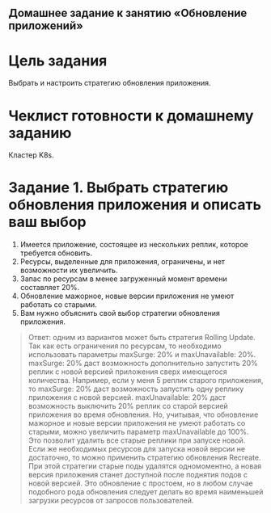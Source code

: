 ## Домашнее задание к занятию «Обновление приложений»

# Цель задания

Выбрать и настроить стратегию обновления приложения.

# Чеклист готовности к домашнему заданию

Кластер K8s.

# Задание 1. Выбрать стратегию обновления приложения и описать ваш выбор

1. Имеется приложение, состоящее из нескольких реплик, которое требуется обновить.
2. Ресурсы, выделенные для приложения, ограничены, и нет возможности их увеличить.
3. Запас по ресурсам в менее загруженный момент времени составляет 20%.
4. Обновление мажорное, новые версии приложения не умеют работать со старыми.
5. Вам нужно объяснить свой выбор стратегии обновления приложения.

>Ответ: одним из вариантов может быть стратегия Rolling Update. Так как есть ограничения по ресурсам, то необходимо использовать параметры maxSurge: 20% и maxUnavailable: 20%.
>maxSurge: 20% даст возможность дополнительно запустить 20% реплик с новой версией приложения сверх имеющегося количества. Например, если у меня 5 реплик старого приложения, то maxSurge: 20% даст возможность запустить одну реплику приложения с новой версией.
>maxUnavailable: 20% даст возможность выключить 20% реплик со старой версией приложения во время обновления.
>Но, учитывая, что обновление мажорное и новые версии приложения не умеют работать со старыми, можно увеличить параметр maxUnavailable до 100%. Это позволит удалить все старые реплики при запуске новой.
>Если же необходимых ресурсов для запуска новой версии не достаточно, то можно применить стратегию обновления Recreate. При этой стратегии старые поды удалятся одномоментно, а новая версия приложения станет доступной после поднятия подов с новой версией. Это обновление с простоем, но в любом случае подобного рода обновления следует делать во время наименьшей загрузки ресурсов от запросов пользователей.